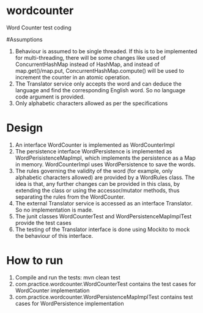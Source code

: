 # wordcounter
Word Counter test coding

#Assumptions
1. Behaviour is assumed to be single threaded. If this is to be implemented for multi-threading,
there will be some changes like used of ConcurrentHashMap instead of HashMap, 
and instead of map.get()/map.put, ConcurrentHashMap.compute() will be used to increment the counter
in an atomic operation.
3. The Translator service only accepts the word and can deduce the language and find the 
corresponding English word. So no language code argument is provided.
4. Only alphabetic characters allowed as per the specifications

# Design
1. An interface WordCounter is implemented as WordCounterImpl
2. The persistence interface WordPersistence is implemented as WordPerisistenceMapImpl, 
which implements the persistence as a Map in memory. WordCounterImpl uses WordPersistence to save the words.
3. The rules governing the validity of the word (for example, only alphabetic characters allowed) are
provided by a WordRules class. The idea is that, any further changes can be provided in this class, by extending the class or 
using the accessor/mutator methods, thus separating the rules from the WordCounter.
4. The external Translator service is accessed as an interface Translator. So no implementation is made.
5. The junit classes WordCounterTest and WordPersistenceMapImplTest provide the test cases
6. The testing of the Translator interface is done using Mockito to mock the behaviour of this interface.

# How to run
1. Compile and run the tests:  mvn clean test
2. com.practice.wordcounter.WordCounterTest contains the test cases for WordCounter implementation
3. com.practice.wordcounter.WordPersistenceMapImplTest contains test cases for WordPersistence implementation
